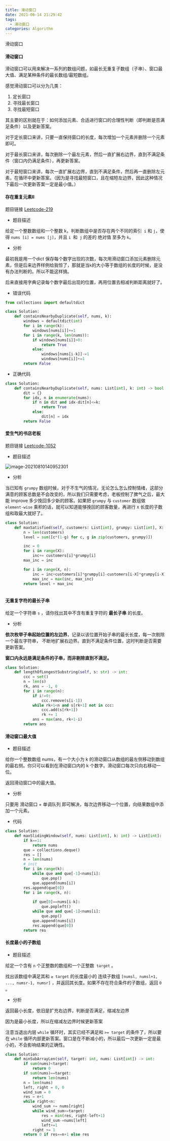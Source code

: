 ```yaml
---
title: 滑动窗口
date: 2021-06-14 21:29:42
tags:
  - 滑动窗口
categories: Algorithm
---
```


滑动窗口

<!--more-->

#### 滑动窗口

滑动窗口可以用来解决一系列的数组问题，如最长无重复子数组（子串）、窗口最大值、满足某种条件的最长数组/最短数组。

感觉滑动窗口可以分为几类：

1. 定长窗口
2. 寻找最长窗口
3. 寻找最短窗口

其主要的区别就在于：如何添加元素、合适进行窗口的合理性判断（即判断是否满足条件）以及更新答案。

对于定长窗口来讲，只要一直保持窗口的长度，每次增加一个元素并删除一个元素即可。

对于最长窗口来讲，每次删除一个最左元素，然后一直扩展右边界，直到不满足条件（窗口内仍满足条件），再更新答案。

对于最短窗口来讲，每次一直扩展右边界，直到不满足条件，然后再一直删除左元素，在循环中更新答案。（因为是寻找最短窗口，且在缩短左边界，因此这种情况下最后一次更新答案一定是最小值。）

#### 存在重复元素II

题目链接 [Leetcode-219](https://leetcode-cn.com/problems/contains-duplicate-ii/)

- 题目描述

给定一个整数数组和一个整数 k，判断数组中是否存在两个不同的索引` i` 和 `j`，使得 `nums [i] = nums [j]`，并且 `i `和` j` 的差的 绝对值 至多为 `k`。

- 分析

最初我是用一个dict 保存每个数字出现的次数，每次用滑动窗口添加元素删除元素，但是后来边界样例给我惊了，那就是当`k`的大小等于数组的长度的时候，是没有办法判断的。所以不能这样搞。

后来直接用字典记录每个数字最后出现的位置，再用位置去相减判断距离就好了。

- 错误代码

```python
from collections import defaultdict

class Solution:
    def containsNearbyDuplicate(self, nums, k): 
        windows = defaultdict(int)
        for i in range(k):
            windows[nums[i]]+=1
        for i in range(k, len(nums)):
            if windows[nums[i]]>0:
                return True
            else:
                windows[nums[i-k]]-=1
                windows[nums[i]]+=1
        return False
```

- 正确代码

```python
class Solution:
    def containsNearbyDuplicate(self, nums: List[int], k: int) -> bool:       
        dit = {}
        for idx, n in enumerate(nums):
            if n in dit and idx-dit[n]<=k:
                return True
            else:
                dit[n] = idx
        return False
```

#### 爱生气的书店老板

题目链接 [Leetcode-1052](https://leetcode-cn.com/problems/grumpy-bookstore-owner/)

- 题目描述

![image-20210810140952301](https://gitee.com/MyTypora/typorapic/raw/master/img/20210810140952.png)

- 分析

当已知有 `grumpy` 数组时候，对于不生气的情况，无论怎么怎么控制情绪，这部分满意的顾客总数是不会改变的，所以我们只需要考虑，老板控制了脾气之后，最大能 improve 多少挽回多少新的顾客。如果把 `grumpy` 与 `customer` 数组做 `element-wise` 乘积的话，就可以知道能够挽回的顾客数量，再进行 `X` 长度的子数组和取最大就好了。

```python
class Solution:
    def maxSatisfied(self, customers: List[int], grumpy: List[int], X: int) -> int:
        n = len(customers)
        level = sum([c*(1-g) for c, g in zip(customers, grumpy)])

        inc = 0
        for i in range(X):
            inc+= customers[i]*grumpy[i]
        max_inc = inc

        for i in range(X, n):
            inc = inc+customers[i]*grumpy[i]-customers[i-X]*grumpy[i-X]
            max_inc = max(inc, max_inc)
        return level + max_inc
        
```

#### 无重复字符的最长子串

给定一个字符串 `s` ，请你找出其中不含有重复字符的 **最长子串** 的长度。

- 分析

**依次枚举子串起始位置的左边界**，记录以该位置开始子串的最长长度，每一次剔除一个最左字符串， 不断地扩展右边界。直到不满足条件位置，这时判断是否需要更新答案。

**窗口内永远是满足条件的子串，而非剔除直到不满足。**

```python
class Solution:
    def lengthOfLongestSubstring(self, s: str) -> int:
        ccc = set()
        n = len(s)
        rk, ans = -1, 0
        for i in range(n):
            if i!=0:
                ccc.remove(s[i-1])
            while rk+1<n and s[rk+1] not in ccc:
                ccc.add(s[rk+1])
                rk += 1
            ans = max(ans, rk+1-i)
        return ans
```

#### 滑动窗口最大值

- 题目描述

给你一个整数数组 nums，有一个大小为 k 的滑动窗口从数组的最左侧移动到数组的最右侧。你只可以看到在滑动窗口内的 k 个数字。滑动窗口每次只向右移动一位。

返回滑动窗口中的最大值。

- 分析

只要用 滑动窗口 +  单调队列 即可解决，每次边界移动一个位置，向结果数组中添加一个元素。

- 代码

```python
class Solution:
    def maxSlidingWindow(self, nums: List[int], k: int) -> List[int]:
        if k==1:
            return nums
        que = collections.deque()
        res = []
        n = len(nums)
        # init 
        for i in range(k):
            while que and que[-1]<nums[i]:
                que.pop()
            que.append(nums[i])
        res.append(que[0])
        for i in range(k, n):
            
            if que[0]==nums[i-k]:
                que.popleft()
            while que and que[-1]<nums[i]:
                que.pop()
            que.append(nums[i])
            res.append(que[0])
        return res 
```

#### 长度最小的子数组

- 题目描述

给定一个含有 `n` 个正整数的数组和一个正整数` target` 。

找出该数组中满足其和 `≥ target` 的长度最小的 连续子数组 `[numsl, numsl+1, ..., numsr-1, numsr]` ，并返回其长度。如果不存在符合条件的子数组，返回 `0` 。

- 分析

返回最小长度，依旧是扩充右边界，判断是否满足，缩减左边界

因为是最小长度，所以在缩减左边界时候更新答案

注意当退出内层 `while` 循环时，其实已经不满足和 `>= target` 的条件了，所以要在 `while` 循环内部更新答案。窗口是在不断减小的，所以最后一次更新一定是最小的，不会影响结果的正确性。

```python
class Solution:
    def minSubArrayLen(self, target: int, nums: List[int]) -> int:
        if sum(nums)<target:
            return 0
        if sum(nums)==target:
            return len(nums)
        n = len(nums)
        left, right = 0, 0
        wind_sum = 0
        res = n+1
        while right<n:
            wind_sum += nums[right]
            while wind_sum>=target:
                res = min(res, right-left+1)
                wind_sum-=nums[left]
                left+=1
            right += 1
        return 0 if res==n+1 else res
```